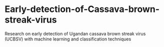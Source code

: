 # Early-detection-of-Cassava-brown-streak-virus
Research on early detection of Ugandan cassava brown streak virus (UCBSV) with machine learning and classification techniques
